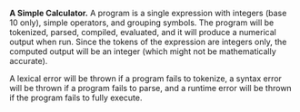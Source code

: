 **A Simple Calculator.** A program is a single expression with integers (base 10 only), simple operators, and grouping symbols. The program will be tokenized, parsed, compiled, evaluated, and it will produce a numerical output when run. Since the tokens of the expression are integers only, the computed output will be an integer (which might not be mathematically accurate).

A lexical error will be thrown if a program fails to tokenize, a syntax error will be thrown if a program fails to parse, and a runtime error will be thrown if the program fails to fully execute.
